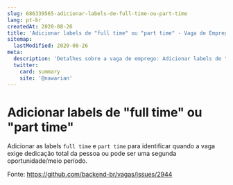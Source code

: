 ```yaml
---
slug: 686339565-adicionar-labels-de-full-time-ou-part-time
lang: pt-br
createdAt: 2020-08-26
title: 'Adicionar labels de "full time" ou "part time" - Vaga de Emprego'
sitemap:
  lastModified: 2020-08-26
meta:
  description: 'Detalhes sobre a vaga de emprego: Adicionar labels de "full time" ou "part time"'
  twitter:
    card: summary
    site: '@nawarian'
---
```


# Adicionar labels de "full time" ou "part time"

Adicionar as labels `full time` e `part time` para identificar quando a vaga exige dedicação total da pessoa ou pode ser uma segunda oportunidade/meio período.

Fonte: https://github.com/backend-br/vagas/issues/2944